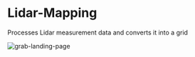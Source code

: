 # Lidar-Mapping
Processes Lidar measurement data and converts it into a grid

![grab-landing-page](https://github.com/TThibeau/Lidar-Mapping-A-star-Path-Planning/blob/main/doc/lidar_demo.gif)
